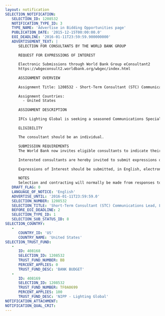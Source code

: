 ```yaml
---
layout: notification
SELECTION_NOTIFICATION: 
   SELECTION_ID: 1208532
   NOTIFICATION_TYPE_ID: 3
   TYPE_NAME: 'Advertise in Bidding Opportunities page'
   PUBLICATION_DATE: '2015-12-15T00:00:00.0'
   EOI_DEADLINE: '2016-01-11T23:59:59.900000000'
   ADVERTISEMENT_TEXT: |
      SELECTION FOR CONSULTANTS BY THE WORLD BANK GROUP
      
      REQUEST FOR EXPRESSIONS OF INTEREST
      
      Electronic Submissions through World Bank Group eConsultant2
      https://wbgeconsult2.worldbank.org/wbgec/index.html
      
      ASSIGNMENT OVERVIEW
      
      Assignment Title: 1208532 - Short-Term Consultant (STC) Communications Lead, Lighting Global (150 days)
      
      Assignment Countries:
        - United States
      
      ASSIGNMENT DESCRIPTION
      
      IFCs Lighting Global is seeking a seasoned Communications Specialist to devise and implement a broad based Lighting Global Communications strategy and be responsible for all media, marketing and communications efforts for the program, based out of Washington, D.C. The position will involve devising a comprehensive communications strategy as well as creative writing, web content management, press releases, media management, reputational risk management, online engagement, and administrative efforts to implement the communications functions. The candidate should be able to work independently and as a team player, and possess excellent English language written communications and organizational skills.
      
      ELIGIBILITY
      
      The consultant should be an individual. 
      
      SUBMISSION REQUIREMENTS
      The World Bank now invites eligible consultants to indicate their interest in providing the services.  Interested consultants must provide information indicating that they are qualified to perform the services (brochures, description of similar assignments, experience in similar conditions, availability of appropriate skills among staff, etc.).  Please note that the total size of all attachments should be less than 5MB.  
      
      Interested consultants are hereby invited to submit expressions of interest.
      
      Expressions of Interest should be submitted, in English, electronically through World Bank Group eConsultant2 (https://wbgeconsult2.worldbank.org/wbgec/index.html)
      
      NOTES
      Selection and contracting will normally be made from responses to this notification.  The consultant will be selected from a shortlist, subject to availability of funding.
   DRAFT_FLAG: 0
   LANGUAGE_OF_NOTICE: 'English'
   ADVERTISE_UNTIL: '2016-01-11T23:59:59.0'
   SELECTION_NUMBER: 1208532
   SELECTION_TITLE: 'Short-Term Consultant (STC) Communications Lead, Lighting Global (150 days)'
   BEFORE_EOI_DEADLINE: 2
   SELECTION_TYPE_ID: 1
   SELECTION_SUB_STATUS_ID: 8
SELECTION_COUNTRY: 
   - 
      COUNTRY_ID: 'US'
      COUNTRY_NAME: 'United States'
SELECTION_TRUST_FUND: 
   - 
      ID: 408168
      SELECTION_ID: 1208532
      TRUST_FUND_NUMBER: BB
      PERCENT_APPLIES: 0
      TRUST_FUND_DESC: 'BANK BUDGET'
   - 
      ID: 408169
      SELECTION_ID: 1208532
      TRUST_FUND_NUMBER: TF0A0699
      PERCENT_APPLIES: 100
      TRUST_FUND_DESC: 'NIPP - Lighting Global'
NOTIFICATION_ATTACHMENT: 
NOTIFICATION_QUAL_CRIT: 
---
```

